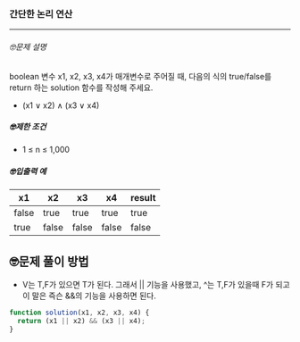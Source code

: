 ### 간단한 논리 연산

---

###### 🤓문제 설명

boolean 변수 x1, x2, x3, x4가 매개변수로 주어질 때, 다음의 식의 true/false를 return 하는 solution 함수를 작성해 주세요.

- (x1 ∨ x2) ∧ (x3 ∨ x4)

##### 🤓제한 조건

- 1 ≤ n ≤ 1,000

##### 🤓입출력 예

| x1    | x2    | x3    | x4    | result |
| ----- | ----- | ----- | ----- | ------ |
| false | true  | true  | true  | true   |
| true  | false | false | false | false  |

## 🤓문제 풀이 방법

- V는 T,F가 있으면 T가 된다. 그래서 || 기능을 사용했고, ^는 T,F가 있을때 F가 되고 이 말은 즉슨 &&의 기능을 사용하면 된다.

```javascript
function solution(x1, x2, x3, x4) {
  return (x1 || x2) && (x3 || x4);
}
```
